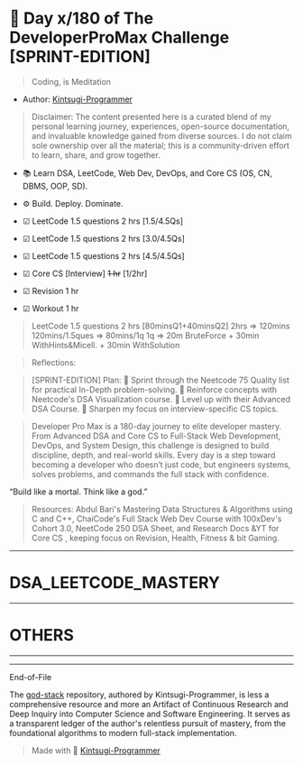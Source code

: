 # 👾 Day x/180 of The DeveloperProMax Challenge [SPRINT-EDITION]
> Coding, is Meditation

- Author: [Kintsugi-Programmer](https://github.com/kintsugi-programmer)

> Disclaimer: The content presented here is a curated blend of my personal learning journey, experiences, open-source documentation, and invaluable knowledge gained from diverse sources. I do not claim sole ownership over all the material; this is a community-driven effort to learn, share, and grow together.

- 📚 Learn DSA, LeetCode, Web Dev, DevOps, and Core CS (OS, CN, DBMS, OOP, SD). 
- ⚙️ Build. Deploy. Dominate.

- ☑ LeetCode 1.5 questions 2 hrs [1.5/4.5Qs]
- ☑ LeetCode 1.5 questions 2 hrs [3.0/4.5Qs]
- ☑ LeetCode 1.5 questions 2 hrs [4.5/4.5Qs]
- ☑ Core CS [Interview] ~~1 hr~~ [1/2hr]
- ☑ Revision 1 hr
- ☑ Workout 1 hr

> LeetCode 1.5 questions 2 hrs [80minsQ1+40minsQ2]
>   2hrs => 120mins
>   120mins/1.5ques => 80mins/1q
>   1q => 20m BruteForce + 30min WithHints&Micell. + 30min WithSolution

> Reflections:

> [SPRINT-EDITION] Plan: 🔹 Sprint through the Neetcode 75 Quality list for practical In-Depth problem-solving. 🔹 Reinforce concepts with Neetcode's DSA Visualization course. 🔹 Level up with their Advanced DSA Course. 🔹 Sharpen my focus on interview-specific CS topics.

> Developer Pro Max is a 180-day journey to elite developer mastery. From Advanced DSA and Core CS to Full-Stack Web Development, DevOps, and System Design, this challenge is designed to build discipline, depth, and real-world skills. Every day is a step toward becoming a developer who doesn’t just code, but engineers systems, solves problems, and commands the full stack with confidence.

“Build like a mortal. Think like a god.”

> Resources: Abdul Bari's Mastering Data Structures & Algorithms using C and C++, ChaiCode's Full Stack Web Dev Course with 100xDev's Cohort 3.0, NeetCode 250 DSA Sheet, and Research Docs &YT for Core CS , keeping focus on Revision, Health, Fitness & bit Gaming.

---
# DSA_LEETCODE_MASTERY
---
# OTHERS
---

---
End-of-File

The [god-stack](https://github.com/kintsugi-programmer/god-stack) repository, authored by Kintsugi-Programmer, is less a comprehensive resource and more an Artifact of Continuous Research and Deep Inquiry into Computer Science and Software Engineering. It serves as a transparent ledger of the author's relentless pursuit of mastery, from the foundational algorithms to modern full-stack implementation.

> Made with 💚 [Kintsugi-Programmer](https://github.com/kintsugi-programmer)